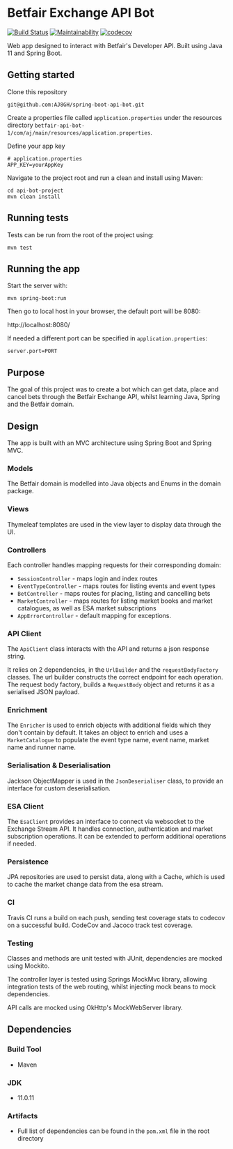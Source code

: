 Betfair Exchange API Bot
========================

[![Build Status](https://app.travis-ci.com/AJ8GH/spring-boot-api-bot.svg?branch=main)](https://app.travis-ci.com/AJ8GH/spring-boot-api-bot)
[![Maintainability](https://api.codeclimate.com/v1/badges/53b09461685bd87a395c/maintainability)](https://codeclimate.com/github/AJ8GH/spring-boot-api-bot/maintainability)
[![codecov](https://codecov.io/gh/AJ8GH/spring-boot-api-bot/branch/main/graph/badge.svg?token=PCEGI1SPQ2)](https://codecov.io/gh/AJ8GH/spring-boot-api-bot)

Web app designed to interact with Betfair's Developer API. Built using Java 11 and Spring Boot.

## Getting started

Clone this repository
```shell
git@github.com:AJ8GH/spring-boot-api-bot.git
```

Create a properties file called `application.properties` under the resources directory 
`betfair-api-bot-1/com/aj/main/resources/application.properties`.

Define your app key

```properties
# application.properties
APP_KEY=yourAppKey
```

Navigate to the project root and run a clean and install using Maven:

```shell
cd api-bot-project
mvn clean install
```

## Running tests

Tests can be run from the root of the project using:

```shell
mvn test
```

## Running the app

Start the server with:

```shell
mvn spring-boot:run
```

Then go to local host in your browser, the default port will be 8080:

http://localhost:8080/

If needed a different port can be specified in `application.properties`:

```properties
server.port=PORT
```

## Purpose

The goal of this project was to create a bot which can get data, place and cancel bets through the Betfair Exchange API, whilst learning Java, Spring and the Betfair domain.

## Design

The app is built with an MVC architecture using Spring Boot and Spring MVC. 

### Models

The Betfair domain is modelled into Java objects and Enums in the domain package. 

### Views

Thymeleaf templates are used in the view layer to display data through the UI.

### Controllers

Each controller handles mapping requests for their corresponding domain:
- `SessionController` - maps login and index routes
- `EventTypeController` - maps routes for listing events and event types
- `BetController` - maps routes for placing, listing and cancelling bets
- `MarketController` - maps routes for listing market books and market catalogues, as well as ESA market subscriptions
- `AppErrorController` - default mapping for exceptions.

### API Client

The `ApiClient` class interacts with the API and returns a json response string.

It relies on 2 dependencies, in the `UrlBuilder` and the `requestBodyFactory` classes.
The url builder constructs the correct endpoint for each operation. The request body factory, builds a `RequestBody` object and returns it as a serialised JSON payload. 

### Enrichment

The `Enricher` is used to enrich objects with additional fields which they don't contain by default. It takes an object to enrich and uses a `MarketCatalogue` to populate the event type name, event name, market name and runner name.

### Serialisation & Deserialisation

Jackson ObjectMapper is used in the `JsonDeserialiser` class, to provide an interface for custom deserialisation.

### ESA Client

The `EsaClient` provides an interface to connect via websocket to the Exchange Stream API. It handles connection, authentication and market subscription operations. It can be extended to perform additional operations if needed.

### Persistence

JPA repositories are used to persist data, along with a Cache, which is used to cache the market change data from the esa stream.

### CI

Travis CI runs a build on each push, sending test coverage stats to codecov on a successful build.
CodeCov and Jacoco track test coverage.

### Testing

Classes and methods are unit tested with JUnit, dependencies are mocked using Mockito.

The controller layer is tested using Springs MockMvc library, allowing integration tests of the web routing, whilst injecting mock beans to mock dependencies.

API calls are mocked using OkHttp's MockWebServer library.

## Dependencies

### Build Tool
- Maven

### JDK
- 11.0.11

### Artifacts
- Full list of dependencies can be found in the `pom.xml` file in the root directory

